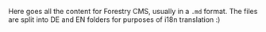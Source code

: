 Here goes all the content for Forestry CMS, usually in a `.md` format. The files are split into DE and EN folders for purposes of i18n translation :)
